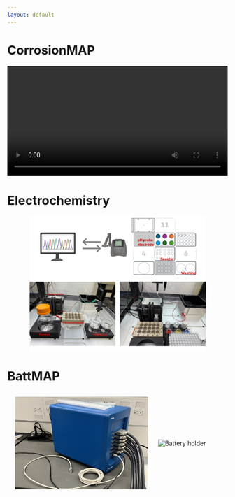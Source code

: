 ```yaml
---
layout: default
---
```


# CorrosionMAP
<div style="display: flex; justify-content: center; align-items: center;">
<video width="600" controls>
  <source src="/assets/images/lab/corrosion_map_1.mp4" type="video/mp4">
  Your browser does not support the video tag.
</video>
</div>

# Electrochemistry

<div style="display: flex; justify-content: center; align-items: center;">
  <img src="/assets/images/lab/electrochemistry.png" alt="Opentron Electrochemistry" style="width:80%; max-width:900px; display:block; margin:auto;">
</div>

# BattMAP

<div class="lab-images" style="display: flex; justify-content: center; align-items: center; gap: 24px; margin: 30px 0;">
  <img src="/assets/images/lab/potentiostat.jpeg" alt="Biologic Potentiostat" style="width:60%; max-width:400px;">
  <img src="/assets/images/lab/battery_holder.jpg" alt="Battery holder" style="width:28%; max-width:400px;">
</div>